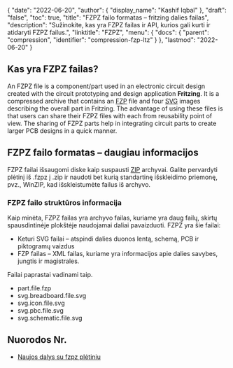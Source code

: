 {
  "date": "2022-06-20",
  "author": {
    "display_name": "Kashif Iqbal"
},
  "draft": "false",
  "toc": true,
  "title": "FZPZ failo formatas – fritzing dalies failas",
  "description": "Sužinokite, kas yra FZPZ failas ir API, kurios gali kurti ir atidaryti FZPZ failus.",
  "linktitle": "FZPZ",
  "menu": {
    "docs": {
      "parent": "compression",
      "identifier": "compression-fzp-ltz"
}
},
  "lastmod": "2022-06-20"
}

## Kas yra FZPZ failas?

An FZPZ file is a component/part used in an electronic circuit design created with the circuit prototyping and design application **Fritzing**. It is a compressed archive that contains an [FZP](/cad/fzp/) file and four [SVG](/page-description-language/svg/) images describing the overall part in Fritzing. The advantage of using these files is that users can share their FZPZ files with each from reusability point of view. The sharing of FZPZ parts help in integrating circuit parts to create larger PCB designs in a quick manner.

## FZPZ failo formatas – daugiau informacijos

FZPZ failai išsaugomi diske kaip suspausti [ZIP](/compression/zip/) archyvai. Galite pervardyti plėtinį iš .fzpz į .zip ir naudoti bet kurią standartinę išskleidimo priemonę, pvz., WinZIP, kad išskleistumėte failus iš archyvo.

### FZPZ failo struktūros informacija

Kaip minėta, FZPZ failas yra archyvo failas, kuriame yra daug failų, skirtų spausdintinėje plokštėje naudojamai daliai pavaizduoti. FZPZ yra šie failai:

 * Keturi SVG failai – atspindi dalies duonos lentą, schemą, PCB ir piktogramų vaizdus
 * FZP failas – XML failas, kuriame yra informacijos apie dalies savybes, jungtis ir magistrales.

Failai paprastai vadinami taip.

 * part.file.fzp
 * svg.breadboard.file.svg
 * svg.icon.file.svg
 * svg.pbc.file.svg
 * svg.schematic.file.svg

## Nuorodos Nr.

* [Naujos dalys su fzpz plėtiniu](https://forum.fritzing.org/t/new-parts-with-fzpz-extension/8007/2)



